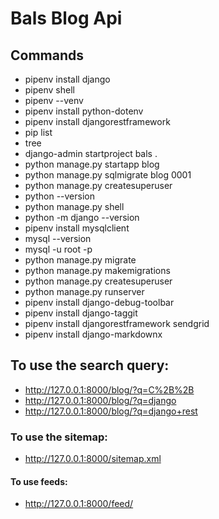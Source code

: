 # Bals Blog Api

## Commands
- pipenv install django
- pipenv shell
- pipenv --venv
- pipenv install python-dotenv
- pipenv install djangorestframework
- pip list
- tree
- django-admin startproject bals .
- python manage.py startapp blog
- python manage.py sqlmigrate blog 0001
- python manage.py createsuperuser
- python --version
- python manage.py shell
- python -m django --version
- pipenv install mysqlclient
- mysql --version
- mysql -u root -p
- python manage.py migrate
- python manage.py makemigrations
- python manage.py createsuperuser
- python manage.py runserver
- pipenv install django-debug-toolbar
- pipenv install django-taggit
- pipenv install djangorestframework sendgrid
- pipenv install django-markdownx

## To use the search query:
* http://127.0.0.1:8000/blog/?q=C%2B%2B
* http://127.0.0.1:8000/blog/?q=django
* http://127.0.0.1:8000/blog/?q=django+rest

### To use the sitemap:
* http://127.0.0.1:8000/sitemap.xml

#### To use feeds:
* http://127.0.0.1:8000/feed/

<!-- TODO: run tests, use gitkraken, use uuid, implement ElasticSearch -->